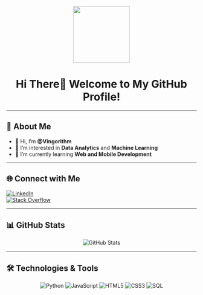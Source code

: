 <div id="header" align="center">
  <img src="https://media2.giphy.com/media/v1.Y2lkPTc5MGI3NjExN3JoeWI4cnc1YjZhd2hsbjl6Y3N1Y3RieG83ZWxpOXVkcHp2ODh2eSZlcD12MV9pbnRlcm5hbF9naWZfYnlfaWQmY3Q9cw/jdPMeyv9rn0hZHh8n9/giphy.gif" width="150"/>
  <h1>Hi There👋 Welcome to My GitHub Profile!</h1>
</div>

---

## 💫 About Me
- 👋 Hi, I’m **@Vingorithm**  
- 👀 I’m interested in **Data Analytics** and **Machine Learning**  
- 🌱 I’m currently learning **Web and Mobile Development**  

---

## 🌐 Connect with Me
[![LinkedIn](https://img.shields.io/badge/LinkedIn-%230077B5.svg?style=flat-square&logo=linkedin&logoColor=white)](https://www.linkedin.com/in/kevinphilipstanamas/)  
[![Stack Overflow](https://img.shields.io/badge/-StackOverflow-%23FE7A16?style=flat-square&logo=stack-overflow&logoColor=white)](https://stackoverflow.com/users/27315153)  

---

## 📊 GitHub Stats
<div align="center">
  <img src="https://github-readme-stats.vercel.app/api?username=Vingorithm&theme=prussian&show_icons=true&hide_border=true&count_private=true" alt="GitHub Stats" />
</div>

---

## 🛠️ Technologies & Tools
<div align="center">
  <img src="https://img.shields.io/badge/Python-%2314354C.svg?style=for-the-badge&logo=python&logoColor=white" alt="Python" />
  <img src="https://img.shields.io/badge/JavaScript-%23F7DF1E.svg?style=for-the-badge&logo=javascript&logoColor=black" alt="JavaScript" />
  <img src="https://img.shields.io/badge/HTML5-%23E34F26.svg?style=for-the-badge&logo=html5&logoColor=white" alt="HTML5" />
  <img src="https://img.shields.io/badge/CSS3-%231572B6.svg?style=for-the-badge&logo=css3&logoColor=white" alt="CSS3" />
  <img src="https://img.shields.io/badge/SQL-%230A7B83.svg?style=for-the-badge&logo=postgresql&logoColor=white" alt="SQL" />
</div>
